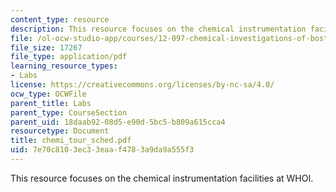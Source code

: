 ```yaml
---
content_type: resource
description: This resource focuses on the chemical instrumentation facilities at WHOI.
file: /ol-ocw-studio-app/courses/12-097-chemical-investigations-of-boston-harbor-january-iap-2006/7e70c8103ec33eaaf4783a9da9a555f3_chemi_tour_sched.pdf
file_size: 17267
file_type: application/pdf
learning_resource_types:
- Labs
license: https://creativecommons.org/licenses/by-nc-sa/4.0/
ocw_type: OCWFile
parent_title: Labs
parent_type: CourseSection
parent_uid: 18daab92-08d5-e90d-5bc5-b809a615cca4
resourcetype: Document
title: chemi_tour_sched.pdf
uid: 7e70c810-3ec3-3eaa-f478-3a9da9a555f3
---
```

This resource focuses on the chemical instrumentation facilities at WHOI.
